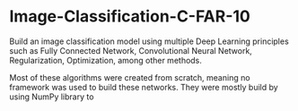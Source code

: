 # Image-Classification-C-FAR-10

Build an image classification model using multiple Deep Learning principles such as Fully Connected Network, Convolutional Neural Network, Regularization, Optimization, among other methods.

Most of these algorithms were created from scratch, meaning no framework was used to build these networks. They were mostly build by using NumPy library to 
